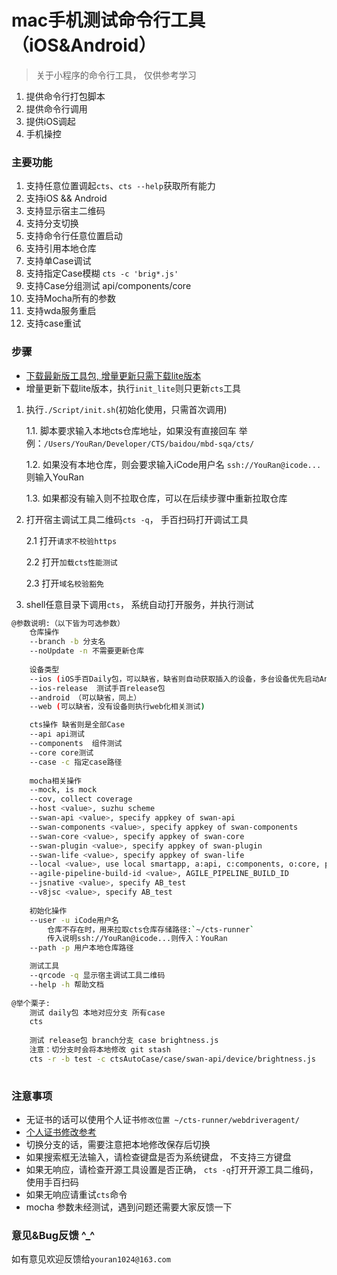 
# mac手机测试命令行工具（iOS&Android）
> 关于小程序的命令行工具， 仅供参考学习
1. 提供命令行打包脚本
2. 提供命令行调用
3. 提供iOS调起
4. 手机操控


### 主要功能
1. 支持任意位置调起`cts`、`cts --help`获取所有能力
1. 支持iOS && Android
1. 支持显示宿主二维码
2. 支持分支切换
3. 支持命令行任意位置启动
4. 支持引用本地仓库
5. 支持单Case调试
6. 支持指定Case模糊 `cts -c 'brig*.js'`
7. 支持Case分组测试 api/components/core
6. 支持Mocha所有的参数
8. 支持wda服务重启
9. 支持case重试


### 步骤
* [下载最新版工具包, 增量更新只需下载lite版本](http://172.20.115.56:3001/)
* 增量更新下载lite版本，执行`init_lite`则只更新`cts`工具

1. 执行`./Script/init.sh`(初始化使用，只需首次调用)

    1.1. 脚本要求输入本地cts仓库地址，如果没有直接回车 举例：`/Users/YouRan/Developer/CTS/baidou/mbd-sqa/cts/`
    
    1.2. 如果没有本地仓库，则会要求输入iCode用户名 `ssh://YouRan@icode...` 则输入YouRan
    
    1.3. 如果都没有输入则不拉取仓库，可以在后续步骤中重新拉取仓库

2. 打开宿主调试工具二维码`cts -q`， 手百扫码打开调试工具

    2.1 打开`请求不校验https`
    
    2.2 打开`加载cts性能测试`
    
    2.3 打开`域名校验豁免`
    
3. shell任意目录下调用`cts`， 系统自动打开服务，并执行测试

```sh
@参数说明:（以下皆为可选参数）
    仓库操作
    --branch -b 分支名
    --noUpdate -n 不需要更新仓库
    
    设备类型
    --ios (iOS手百Daily包，可以缺省，缺省则自动获取插入的设备，多台设备优先启动Android)
    --ios-release  测试手百release包
    --android （可以缺省，同上）
    --web (可以缺省，没有设备则执行web化相关测试)

    cts操作 缺省则是全部Case
    --api api测试
    --components  组件测试
    --core core测试
    --case -c 指定case路径
    
    mocha相关操作
    --mock, is mock
    --cov, collect coverage
    --host <value>, suzhu scheme
    --swan-api <value>, specify appkey of swan-api
    --swan-components <value>, specify appkey of swan-components
    --swan-core <value>, specify appkey of swan-core
    --swan-plugin <value>, specify appkey of swan-plugin
    --swan-life <value>, specify appkey of swan-life
    --local <value>, use local smartapp, a:api, c:components, o:core, p:plugin, localBuild
    --agile-pipeline-build-id <value>, AGILE_PIPELINE_BUILD_ID
    --jsnative <value>, specify AB_test
    --v8jsc <value>, specify AB_test
    
    初始化操作
    --user -u iCode用户名
        仓库不存在时，用来拉取cts仓库存储路径:`~/cts-runner`
        传入说明ssh://YouRan@icode...则传入：YouRan
    --path -p 用户本地仓库路径

    测试工具 
    --qrcode -q 显示宿主调试工具二维码
    --help -h 帮助文档    
    
@举个栗子:
    测试 daily包 本地对应分支 所有case
    cts
    
    测试 release包 branch分支 case brightness.js
    注意：切分支时会将本地修改 git stash
    cts -r -b test -c ctsAutoCase/case/swan-api/device/brightness.js
    
```


### 注意事项
* 无证书的话可以使用个人证书`修改位置 ~/cts-runner/webdriveragent/`
* [个人证书修改参考](https://testerhome.com/topics/7220)
* 切换分支的话，需要注意把本地修改保存后切换
* 如果搜索框无法输入，请检查键盘是否为系统键盘， 不支持三方键盘
* 如果无响应，请检查开源工具设置是否正确， `cts -q`打开开源工具二维码，使用手百扫码
* 如果无响应请重试`cts`命令
* mocha 参数未经测试，遇到问题还需要大家反馈一下


### 意见&Bug反馈 ^_^
如有意见欢迎反馈给`youran1024@163.com`


